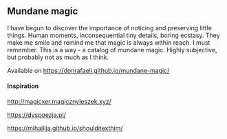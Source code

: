 ## Mundane magic

I have begun to discover the importance of noticing and preserving little things. Human moments, inconsequential tiny details, boring ecstasy. They make me smile and remind me that magic is always within reach. I must remember. This is a way - a catalog of mundane magic. Highly subjective, but probably not as much as I think.

Available on https://donrafaeli.github.io/mundane-magic/

#### Inspiration

http://magicxer.magicznyleszek.xyz/

https://dyspoezja.pl/

https://mihajlija.github.io/shoulditexthim/
